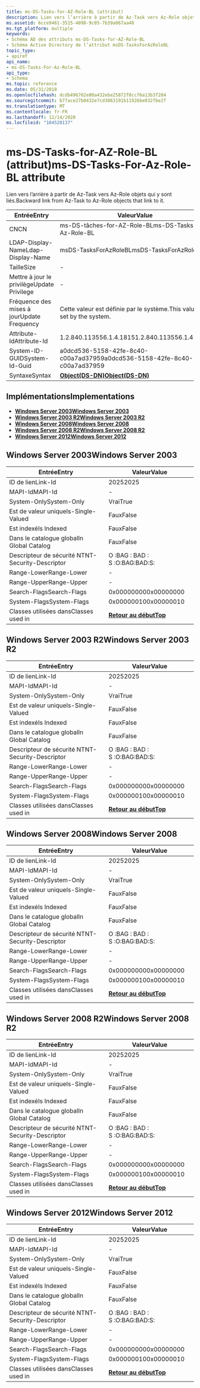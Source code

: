 ```yaml
---
title: ms-DS-Tasks-for-AZ-Role-BL (attribut)
description: Lien vers l’arrière à partir de Az-Task vers Az-Role objets qui y sont liés.
ms.assetid: 6cce9461-3515-4098-9c05-7b39a067aa40
ms.tgt_platform: multiple
keywords:
- Schéma AD des attributs ms-DS-Tasks-for-AZ-Role-BL
- Schéma Active Directory de l’attribut msDS-TasksForAzRoleBL
topic_type:
- apiref
api_name:
- ms-DS-Tasks-For-Az-Role-BL
api_type:
- Schema
ms.topic: reference
ms.date: 05/31/2018
ms.openlocfilehash: dcdb496702e80a432ebe25872f8ccf6a13b3f284
ms.sourcegitcommit: b77ace27b0432e7cd3863191b11926be032fbe2f
ms.translationtype: MT
ms.contentlocale: fr-FR
ms.lasthandoff: 12/14/2020
ms.locfileid: "104520137"
---
```

# <a name="ms-ds-tasks-for-az-role-bl-attribute"></a><span data-ttu-id="043a8-105">ms-DS-Tasks-for-AZ-Role-BL (attribut)</span><span class="sxs-lookup"><span data-stu-id="043a8-105">ms-DS-Tasks-For-Az-Role-BL attribute</span></span>

<span data-ttu-id="043a8-106">Lien vers l’arrière à partir de Az-Task vers Az-Role objets qui y sont liés.</span><span class="sxs-lookup"><span data-stu-id="043a8-106">Backward link from Az-Task to Az-Role objects that link to it.</span></span>



| <span data-ttu-id="043a8-107">Entrée</span><span class="sxs-lookup"><span data-stu-id="043a8-107">Entry</span></span> | <span data-ttu-id="043a8-108">Valeur</span><span class="sxs-lookup"><span data-stu-id="043a8-108">Value</span></span> |
|-------------------|-----------------------------------------|
| <span data-ttu-id="043a8-109">CN</span><span class="sxs-lookup"><span data-stu-id="043a8-109">CN</span></span>                | <span data-ttu-id="043a8-110">ms-DS-tâches-for-AZ-Role-BL</span><span class="sxs-lookup"><span data-stu-id="043a8-110">ms-DS-Tasks-For-Az-Role-BL</span></span>              |
| <span data-ttu-id="043a8-111">LDAP-Display-Name</span><span class="sxs-lookup"><span data-stu-id="043a8-111">Ldap-Display-Name</span></span> | <span data-ttu-id="043a8-112">msDS-TasksForAzRoleBL</span><span class="sxs-lookup"><span data-stu-id="043a8-112">msDS-TasksForAzRoleBL</span></span>                   |
| <span data-ttu-id="043a8-113">Taille</span><span class="sxs-lookup"><span data-stu-id="043a8-113">Size</span></span>              | \-                                      |
| <span data-ttu-id="043a8-114">Mettre à jour le privilège</span><span class="sxs-lookup"><span data-stu-id="043a8-114">Update Privilege</span></span>  | \-                                      |
| <span data-ttu-id="043a8-115">Fréquence des mises à jour</span><span class="sxs-lookup"><span data-stu-id="043a8-115">Update Frequency</span></span>  | <span data-ttu-id="043a8-116">Cette valeur est définie par le système.</span><span class="sxs-lookup"><span data-stu-id="043a8-116">This value is set by the system.</span></span>        |
| <span data-ttu-id="043a8-117">Attribute-Id</span><span class="sxs-lookup"><span data-stu-id="043a8-117">Attribute-Id</span></span>      | <span data-ttu-id="043a8-118">1.2.840.113556.1.4.1815</span><span class="sxs-lookup"><span data-stu-id="043a8-118">1.2.840.113556.1.4.1815</span></span>                 |
| <span data-ttu-id="043a8-119">System-ID-GUID</span><span class="sxs-lookup"><span data-stu-id="043a8-119">System-Id-Guid</span></span>    | <span data-ttu-id="043a8-120">a0dcd536-5158-42fe-8c40-c00a7ad37959</span><span class="sxs-lookup"><span data-stu-id="043a8-120">a0dcd536-5158-42fe-8c40-c00a7ad37959</span></span>    |
| <span data-ttu-id="043a8-121">Syntaxe</span><span class="sxs-lookup"><span data-stu-id="043a8-121">Syntax</span></span>            | [<span data-ttu-id="043a8-122">**Object(DS-DN)**</span><span class="sxs-lookup"><span data-stu-id="043a8-122">**Object(DS-DN)**</span></span>](s-object-ds-dn.md) |



## <a name="implementations"></a><span data-ttu-id="043a8-123">Implémentations</span><span class="sxs-lookup"><span data-stu-id="043a8-123">Implementations</span></span>

-   [<span data-ttu-id="043a8-124">**Windows Server 2003**</span><span class="sxs-lookup"><span data-stu-id="043a8-124">**Windows Server 2003**</span></span>](#windows-server-2003)
-   [<span data-ttu-id="043a8-125">**Windows Server 2003 R2**</span><span class="sxs-lookup"><span data-stu-id="043a8-125">**Windows Server 2003 R2**</span></span>](#windows-server-2003-r2)
-   [<span data-ttu-id="043a8-126">**Windows Server 2008**</span><span class="sxs-lookup"><span data-stu-id="043a8-126">**Windows Server 2008**</span></span>](#windows-server-2008)
-   [<span data-ttu-id="043a8-127">**Windows Server 2008 R2**</span><span class="sxs-lookup"><span data-stu-id="043a8-127">**Windows Server 2008 R2**</span></span>](#windows-server-2008-r2)
-   [<span data-ttu-id="043a8-128">**Windows Server 2012**</span><span class="sxs-lookup"><span data-stu-id="043a8-128">**Windows Server 2012**</span></span>](#windows-server-2012)

## <a name="windows-server-2003"></a><span data-ttu-id="043a8-129">Windows Server 2003</span><span class="sxs-lookup"><span data-stu-id="043a8-129">Windows Server 2003</span></span>



| <span data-ttu-id="043a8-130">Entrée</span><span class="sxs-lookup"><span data-stu-id="043a8-130">Entry</span></span> | <span data-ttu-id="043a8-131">Valeur</span><span class="sxs-lookup"><span data-stu-id="043a8-131">Value</span></span> |
|------------------------|---------------------------------|
| <span data-ttu-id="043a8-132">ID de lien</span><span class="sxs-lookup"><span data-stu-id="043a8-132">Link-Id</span></span>                | <span data-ttu-id="043a8-133">2025</span><span class="sxs-lookup"><span data-stu-id="043a8-133">2025</span></span>                            |
| <span data-ttu-id="043a8-134">MAPI-Id</span><span class="sxs-lookup"><span data-stu-id="043a8-134">MAPI-Id</span></span>                | \-                              |
| <span data-ttu-id="043a8-135">System-Only</span><span class="sxs-lookup"><span data-stu-id="043a8-135">System-Only</span></span>            | <span data-ttu-id="043a8-136">Vrai</span><span class="sxs-lookup"><span data-stu-id="043a8-136">True</span></span>                            |
| <span data-ttu-id="043a8-137">Est de valeur unique</span><span class="sxs-lookup"><span data-stu-id="043a8-137">Is-Single-Valued</span></span>       | <span data-ttu-id="043a8-138">Faux</span><span class="sxs-lookup"><span data-stu-id="043a8-138">False</span></span>                           |
| <span data-ttu-id="043a8-139">Est indexé</span><span class="sxs-lookup"><span data-stu-id="043a8-139">Is Indexed</span></span>             | <span data-ttu-id="043a8-140">Faux</span><span class="sxs-lookup"><span data-stu-id="043a8-140">False</span></span>                           |
| <span data-ttu-id="043a8-141">Dans le catalogue global</span><span class="sxs-lookup"><span data-stu-id="043a8-141">In Global Catalog</span></span>      | <span data-ttu-id="043a8-142">Faux</span><span class="sxs-lookup"><span data-stu-id="043a8-142">False</span></span>                           |
| <span data-ttu-id="043a8-143">Descripteur de sécurité NT</span><span class="sxs-lookup"><span data-stu-id="043a8-143">NT-Security-Descriptor</span></span> | <span data-ttu-id="043a8-144">O :BAG : BAD : S :</span><span class="sxs-lookup"><span data-stu-id="043a8-144">O:BAG:BAD:S:</span></span>                    |
| <span data-ttu-id="043a8-145">Range-Lower</span><span class="sxs-lookup"><span data-stu-id="043a8-145">Range-Lower</span></span>            | \-                              |
| <span data-ttu-id="043a8-146">Range-Upper</span><span class="sxs-lookup"><span data-stu-id="043a8-146">Range-Upper</span></span>            | \-                              |
| <span data-ttu-id="043a8-147">Search-Flags</span><span class="sxs-lookup"><span data-stu-id="043a8-147">Search-Flags</span></span>           | <span data-ttu-id="043a8-148">0x00000000</span><span class="sxs-lookup"><span data-stu-id="043a8-148">0x00000000</span></span>                      |
| <span data-ttu-id="043a8-149">System-Flags</span><span class="sxs-lookup"><span data-stu-id="043a8-149">System-Flags</span></span>           | <span data-ttu-id="043a8-150">0x00000010</span><span class="sxs-lookup"><span data-stu-id="043a8-150">0x00000010</span></span>                      |
| <span data-ttu-id="043a8-151">Classes utilisées dans</span><span class="sxs-lookup"><span data-stu-id="043a8-151">Classes used in</span></span>        | [<span data-ttu-id="043a8-152">**Retour au début**</span><span class="sxs-lookup"><span data-stu-id="043a8-152">**Top**</span></span>](c-top.md)<br/> |



## <a name="windows-server-2003-r2"></a><span data-ttu-id="043a8-153">Windows Server 2003 R2</span><span class="sxs-lookup"><span data-stu-id="043a8-153">Windows Server 2003 R2</span></span>



| <span data-ttu-id="043a8-154">Entrée</span><span class="sxs-lookup"><span data-stu-id="043a8-154">Entry</span></span> | <span data-ttu-id="043a8-155">Valeur</span><span class="sxs-lookup"><span data-stu-id="043a8-155">Value</span></span> |
|------------------------|---------------------------------|
| <span data-ttu-id="043a8-156">ID de lien</span><span class="sxs-lookup"><span data-stu-id="043a8-156">Link-Id</span></span>                | <span data-ttu-id="043a8-157">2025</span><span class="sxs-lookup"><span data-stu-id="043a8-157">2025</span></span>                            |
| <span data-ttu-id="043a8-158">MAPI-Id</span><span class="sxs-lookup"><span data-stu-id="043a8-158">MAPI-Id</span></span>                | \-                              |
| <span data-ttu-id="043a8-159">System-Only</span><span class="sxs-lookup"><span data-stu-id="043a8-159">System-Only</span></span>            | <span data-ttu-id="043a8-160">Vrai</span><span class="sxs-lookup"><span data-stu-id="043a8-160">True</span></span>                            |
| <span data-ttu-id="043a8-161">Est de valeur unique</span><span class="sxs-lookup"><span data-stu-id="043a8-161">Is-Single-Valued</span></span>       | <span data-ttu-id="043a8-162">Faux</span><span class="sxs-lookup"><span data-stu-id="043a8-162">False</span></span>                           |
| <span data-ttu-id="043a8-163">Est indexé</span><span class="sxs-lookup"><span data-stu-id="043a8-163">Is Indexed</span></span>             | <span data-ttu-id="043a8-164">Faux</span><span class="sxs-lookup"><span data-stu-id="043a8-164">False</span></span>                           |
| <span data-ttu-id="043a8-165">Dans le catalogue global</span><span class="sxs-lookup"><span data-stu-id="043a8-165">In Global Catalog</span></span>      | <span data-ttu-id="043a8-166">Faux</span><span class="sxs-lookup"><span data-stu-id="043a8-166">False</span></span>                           |
| <span data-ttu-id="043a8-167">Descripteur de sécurité NT</span><span class="sxs-lookup"><span data-stu-id="043a8-167">NT-Security-Descriptor</span></span> | <span data-ttu-id="043a8-168">O :BAG : BAD : S :</span><span class="sxs-lookup"><span data-stu-id="043a8-168">O:BAG:BAD:S:</span></span>                    |
| <span data-ttu-id="043a8-169">Range-Lower</span><span class="sxs-lookup"><span data-stu-id="043a8-169">Range-Lower</span></span>            | \-                              |
| <span data-ttu-id="043a8-170">Range-Upper</span><span class="sxs-lookup"><span data-stu-id="043a8-170">Range-Upper</span></span>            | \-                              |
| <span data-ttu-id="043a8-171">Search-Flags</span><span class="sxs-lookup"><span data-stu-id="043a8-171">Search-Flags</span></span>           | <span data-ttu-id="043a8-172">0x00000000</span><span class="sxs-lookup"><span data-stu-id="043a8-172">0x00000000</span></span>                      |
| <span data-ttu-id="043a8-173">System-Flags</span><span class="sxs-lookup"><span data-stu-id="043a8-173">System-Flags</span></span>           | <span data-ttu-id="043a8-174">0x00000010</span><span class="sxs-lookup"><span data-stu-id="043a8-174">0x00000010</span></span>                      |
| <span data-ttu-id="043a8-175">Classes utilisées dans</span><span class="sxs-lookup"><span data-stu-id="043a8-175">Classes used in</span></span>        | [<span data-ttu-id="043a8-176">**Retour au début**</span><span class="sxs-lookup"><span data-stu-id="043a8-176">**Top**</span></span>](c-top.md)<br/> |



## <a name="windows-server-2008"></a><span data-ttu-id="043a8-177">Windows Server 2008</span><span class="sxs-lookup"><span data-stu-id="043a8-177">Windows Server 2008</span></span>



| <span data-ttu-id="043a8-178">Entrée</span><span class="sxs-lookup"><span data-stu-id="043a8-178">Entry</span></span> | <span data-ttu-id="043a8-179">Valeur</span><span class="sxs-lookup"><span data-stu-id="043a8-179">Value</span></span> |
|------------------------|---------------------------------|
| <span data-ttu-id="043a8-180">ID de lien</span><span class="sxs-lookup"><span data-stu-id="043a8-180">Link-Id</span></span>                | <span data-ttu-id="043a8-181">2025</span><span class="sxs-lookup"><span data-stu-id="043a8-181">2025</span></span>                            |
| <span data-ttu-id="043a8-182">MAPI-Id</span><span class="sxs-lookup"><span data-stu-id="043a8-182">MAPI-Id</span></span>                | \-                              |
| <span data-ttu-id="043a8-183">System-Only</span><span class="sxs-lookup"><span data-stu-id="043a8-183">System-Only</span></span>            | <span data-ttu-id="043a8-184">Vrai</span><span class="sxs-lookup"><span data-stu-id="043a8-184">True</span></span>                            |
| <span data-ttu-id="043a8-185">Est de valeur unique</span><span class="sxs-lookup"><span data-stu-id="043a8-185">Is-Single-Valued</span></span>       | <span data-ttu-id="043a8-186">Faux</span><span class="sxs-lookup"><span data-stu-id="043a8-186">False</span></span>                           |
| <span data-ttu-id="043a8-187">Est indexé</span><span class="sxs-lookup"><span data-stu-id="043a8-187">Is Indexed</span></span>             | <span data-ttu-id="043a8-188">Faux</span><span class="sxs-lookup"><span data-stu-id="043a8-188">False</span></span>                           |
| <span data-ttu-id="043a8-189">Dans le catalogue global</span><span class="sxs-lookup"><span data-stu-id="043a8-189">In Global Catalog</span></span>      | <span data-ttu-id="043a8-190">Faux</span><span class="sxs-lookup"><span data-stu-id="043a8-190">False</span></span>                           |
| <span data-ttu-id="043a8-191">Descripteur de sécurité NT</span><span class="sxs-lookup"><span data-stu-id="043a8-191">NT-Security-Descriptor</span></span> | <span data-ttu-id="043a8-192">O :BAG : BAD : S :</span><span class="sxs-lookup"><span data-stu-id="043a8-192">O:BAG:BAD:S:</span></span>                    |
| <span data-ttu-id="043a8-193">Range-Lower</span><span class="sxs-lookup"><span data-stu-id="043a8-193">Range-Lower</span></span>            | \-                              |
| <span data-ttu-id="043a8-194">Range-Upper</span><span class="sxs-lookup"><span data-stu-id="043a8-194">Range-Upper</span></span>            | \-                              |
| <span data-ttu-id="043a8-195">Search-Flags</span><span class="sxs-lookup"><span data-stu-id="043a8-195">Search-Flags</span></span>           | <span data-ttu-id="043a8-196">0x00000000</span><span class="sxs-lookup"><span data-stu-id="043a8-196">0x00000000</span></span>                      |
| <span data-ttu-id="043a8-197">System-Flags</span><span class="sxs-lookup"><span data-stu-id="043a8-197">System-Flags</span></span>           | <span data-ttu-id="043a8-198">0x00000010</span><span class="sxs-lookup"><span data-stu-id="043a8-198">0x00000010</span></span>                      |
| <span data-ttu-id="043a8-199">Classes utilisées dans</span><span class="sxs-lookup"><span data-stu-id="043a8-199">Classes used in</span></span>        | [<span data-ttu-id="043a8-200">**Retour au début**</span><span class="sxs-lookup"><span data-stu-id="043a8-200">**Top**</span></span>](c-top.md)<br/> |



## <a name="windows-server-2008-r2"></a><span data-ttu-id="043a8-201">Windows Server 2008 R2</span><span class="sxs-lookup"><span data-stu-id="043a8-201">Windows Server 2008 R2</span></span>



| <span data-ttu-id="043a8-202">Entrée</span><span class="sxs-lookup"><span data-stu-id="043a8-202">Entry</span></span> | <span data-ttu-id="043a8-203">Valeur</span><span class="sxs-lookup"><span data-stu-id="043a8-203">Value</span></span> |
|------------------------|---------------------------------|
| <span data-ttu-id="043a8-204">ID de lien</span><span class="sxs-lookup"><span data-stu-id="043a8-204">Link-Id</span></span>                | <span data-ttu-id="043a8-205">2025</span><span class="sxs-lookup"><span data-stu-id="043a8-205">2025</span></span>                            |
| <span data-ttu-id="043a8-206">MAPI-Id</span><span class="sxs-lookup"><span data-stu-id="043a8-206">MAPI-Id</span></span>                | \-                              |
| <span data-ttu-id="043a8-207">System-Only</span><span class="sxs-lookup"><span data-stu-id="043a8-207">System-Only</span></span>            | <span data-ttu-id="043a8-208">Vrai</span><span class="sxs-lookup"><span data-stu-id="043a8-208">True</span></span>                            |
| <span data-ttu-id="043a8-209">Est de valeur unique</span><span class="sxs-lookup"><span data-stu-id="043a8-209">Is-Single-Valued</span></span>       | <span data-ttu-id="043a8-210">Faux</span><span class="sxs-lookup"><span data-stu-id="043a8-210">False</span></span>                           |
| <span data-ttu-id="043a8-211">Est indexé</span><span class="sxs-lookup"><span data-stu-id="043a8-211">Is Indexed</span></span>             | <span data-ttu-id="043a8-212">Faux</span><span class="sxs-lookup"><span data-stu-id="043a8-212">False</span></span>                           |
| <span data-ttu-id="043a8-213">Dans le catalogue global</span><span class="sxs-lookup"><span data-stu-id="043a8-213">In Global Catalog</span></span>      | <span data-ttu-id="043a8-214">Faux</span><span class="sxs-lookup"><span data-stu-id="043a8-214">False</span></span>                           |
| <span data-ttu-id="043a8-215">Descripteur de sécurité NT</span><span class="sxs-lookup"><span data-stu-id="043a8-215">NT-Security-Descriptor</span></span> | <span data-ttu-id="043a8-216">O :BAG : BAD : S :</span><span class="sxs-lookup"><span data-stu-id="043a8-216">O:BAG:BAD:S:</span></span>                    |
| <span data-ttu-id="043a8-217">Range-Lower</span><span class="sxs-lookup"><span data-stu-id="043a8-217">Range-Lower</span></span>            | \-                              |
| <span data-ttu-id="043a8-218">Range-Upper</span><span class="sxs-lookup"><span data-stu-id="043a8-218">Range-Upper</span></span>            | \-                              |
| <span data-ttu-id="043a8-219">Search-Flags</span><span class="sxs-lookup"><span data-stu-id="043a8-219">Search-Flags</span></span>           | <span data-ttu-id="043a8-220">0x00000000</span><span class="sxs-lookup"><span data-stu-id="043a8-220">0x00000000</span></span>                      |
| <span data-ttu-id="043a8-221">System-Flags</span><span class="sxs-lookup"><span data-stu-id="043a8-221">System-Flags</span></span>           | <span data-ttu-id="043a8-222">0x00000010</span><span class="sxs-lookup"><span data-stu-id="043a8-222">0x00000010</span></span>                      |
| <span data-ttu-id="043a8-223">Classes utilisées dans</span><span class="sxs-lookup"><span data-stu-id="043a8-223">Classes used in</span></span>        | [<span data-ttu-id="043a8-224">**Retour au début**</span><span class="sxs-lookup"><span data-stu-id="043a8-224">**Top**</span></span>](c-top.md)<br/> |



## <a name="windows-server-2012"></a><span data-ttu-id="043a8-225">Windows Server 2012</span><span class="sxs-lookup"><span data-stu-id="043a8-225">Windows Server 2012</span></span>



| <span data-ttu-id="043a8-226">Entrée</span><span class="sxs-lookup"><span data-stu-id="043a8-226">Entry</span></span> | <span data-ttu-id="043a8-227">Valeur</span><span class="sxs-lookup"><span data-stu-id="043a8-227">Value</span></span> |
|------------------------|---------------------------------|
| <span data-ttu-id="043a8-228">ID de lien</span><span class="sxs-lookup"><span data-stu-id="043a8-228">Link-Id</span></span>                | <span data-ttu-id="043a8-229">2025</span><span class="sxs-lookup"><span data-stu-id="043a8-229">2025</span></span>                            |
| <span data-ttu-id="043a8-230">MAPI-Id</span><span class="sxs-lookup"><span data-stu-id="043a8-230">MAPI-Id</span></span>                | \-                              |
| <span data-ttu-id="043a8-231">System-Only</span><span class="sxs-lookup"><span data-stu-id="043a8-231">System-Only</span></span>            | <span data-ttu-id="043a8-232">Vrai</span><span class="sxs-lookup"><span data-stu-id="043a8-232">True</span></span>                            |
| <span data-ttu-id="043a8-233">Est de valeur unique</span><span class="sxs-lookup"><span data-stu-id="043a8-233">Is-Single-Valued</span></span>       | <span data-ttu-id="043a8-234">Faux</span><span class="sxs-lookup"><span data-stu-id="043a8-234">False</span></span>                           |
| <span data-ttu-id="043a8-235">Est indexé</span><span class="sxs-lookup"><span data-stu-id="043a8-235">Is Indexed</span></span>             | <span data-ttu-id="043a8-236">Faux</span><span class="sxs-lookup"><span data-stu-id="043a8-236">False</span></span>                           |
| <span data-ttu-id="043a8-237">Dans le catalogue global</span><span class="sxs-lookup"><span data-stu-id="043a8-237">In Global Catalog</span></span>      | <span data-ttu-id="043a8-238">Faux</span><span class="sxs-lookup"><span data-stu-id="043a8-238">False</span></span>                           |
| <span data-ttu-id="043a8-239">Descripteur de sécurité NT</span><span class="sxs-lookup"><span data-stu-id="043a8-239">NT-Security-Descriptor</span></span> | <span data-ttu-id="043a8-240">O :BAG : BAD : S :</span><span class="sxs-lookup"><span data-stu-id="043a8-240">O:BAG:BAD:S:</span></span>                    |
| <span data-ttu-id="043a8-241">Range-Lower</span><span class="sxs-lookup"><span data-stu-id="043a8-241">Range-Lower</span></span>            | \-                              |
| <span data-ttu-id="043a8-242">Range-Upper</span><span class="sxs-lookup"><span data-stu-id="043a8-242">Range-Upper</span></span>            | \-                              |
| <span data-ttu-id="043a8-243">Search-Flags</span><span class="sxs-lookup"><span data-stu-id="043a8-243">Search-Flags</span></span>           | <span data-ttu-id="043a8-244">0x00000000</span><span class="sxs-lookup"><span data-stu-id="043a8-244">0x00000000</span></span>                      |
| <span data-ttu-id="043a8-245">System-Flags</span><span class="sxs-lookup"><span data-stu-id="043a8-245">System-Flags</span></span>           | <span data-ttu-id="043a8-246">0x00000010</span><span class="sxs-lookup"><span data-stu-id="043a8-246">0x00000010</span></span>                      |
| <span data-ttu-id="043a8-247">Classes utilisées dans</span><span class="sxs-lookup"><span data-stu-id="043a8-247">Classes used in</span></span>        | [<span data-ttu-id="043a8-248">**Retour au début**</span><span class="sxs-lookup"><span data-stu-id="043a8-248">**Top**</span></span>](c-top.md)<br/> |



 

 





